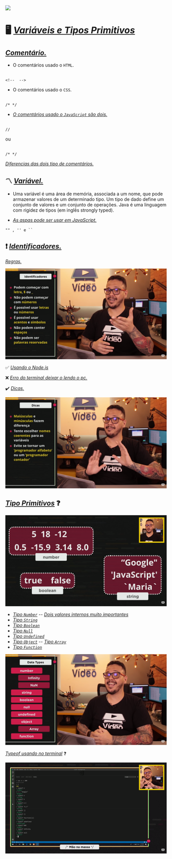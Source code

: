 <img src="https://marquesfernandes.com/wp-content/uploads/2020/01/1555172.jpg">

# 🖥️ <a href="https://www.youtube.com/watch?v=Vbabsye7mWo&list=PLntvgXM11X6pi7mW0O4ZmfUI1xDSIbmTm&index=8"><i>Variáveis e Tipos Primitivos</i></a><span>

##  <a href="https://youtu.be/Vbabsye7mWo?t=185"><i>Comentário.</i></a><span>

- O comentários usado  o  ``HTML``.

```

<!--  -->

```

- O comentários usado  o ``CSS``.

```

/* */

```

-  <a href="https://youtu.be/Vbabsye7mWo?t=208"><i>O comentários usado  o ``JavaScript`` são dois.</i></a><span>

```

//

```

ou 

```

/* */

```

 <a href="https://youtu.be/Vbabsye7mWo?t=232"><i>Diferencias das dois tipo de comentários.</i></a><span>

## 〽️ <a href="https://youtu.be/Vbabsye7mWo?t=450"><i>Variável.</i></a><span>

-  Uma variável é uma área de memória, associada a um nome, que pode armazenar valores de um determinado tipo. Um tipo de dado define um conjunto de valores e um conjunto de operações. Java é uma linguagem com rigidez de tipos (em inglês strongly typed).

- <a href="https://youtu.be/Vbabsye7mWo?t=854"><i>As aspas pode ser usar em JavaScript.</i></a><span>

```
"" , '' e ``

```

## ❗ <a href="https://youtu.be/Vbabsye7mWo?t=893"><i>Identificadores.</i></a><span>

<a href="https://youtu.be/Vbabsye7mWo?t=896"><i>Regras.</i></a><span>

![Resume cv](/Imagens/01.png)

✅ <a href="https://youtu.be/Vbabsye7mWo?t=1022"><i>Usando o Node.js</i></a><span>

❌ <a href="https://youtu.be/Vbabsye7mWo?t=1201"><i>Erro do terminal deixar o lendo o pc. </i></a><span>

✔️ <a href="https://youtu.be/Vbabsye7mWo?t=1022"><i>Dicas.</i></a><span>

![Resume cv](/Imagens/02.png)

## <a href="https://youtu.be/Vbabsye7mWo?t=1450"><i>Tipo Primitivos</i></a><span> ❓

![Resume cv](/Imagens/03.png)

- <a href="https://youtu.be/Vbabsye7mWo?t=1468"><i>Tipo ``Number``</i></a><span>
-- <a href="https://youtu.be/Vbabsye7mWo?t=1569"><i>Dois valores internos muito importantes</i></a><span>
- <a href="https://youtu.be/Vbabsye7mWo?t=1509"><i>Tipo ``String``</i></a><span>
- <a href="https://youtu.be/Vbabsye7mWo?t=1541"><i>Tipo ``Boolean``</i></a><span>
- <a href="https://youtu.be/Vbabsye7mWo?t=1588"><i>Tipo ``Null``</i></a><span>
- <a href="https://youtu.be/Vbabsye7mWo?t=1590"><i>Tipo ``Undefined``</i></a><span>
- <a href="https://youtu.be/Vbabsye7mWo?t=1595"><i>Tipo ``Object``</i></a><span>
-- <a href="https://youtu.be/Vbabsye7mWo?t=1604"><i>Tipo ``Array``</i></a><span>
- <a href="https://youtu.be/Vbabsye7mWo?t=1615"><i>Tipo ``Function``</i></a><span>

![Resume cv](/Imagens/04.png)

 <a href="https://youtu.be/Vbabsye7mWo?t=1648"><i>Typeof usando no terminal</i></a><span> ❓
 
 ![Resume cv](/Imagens/05.png)
